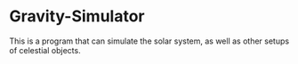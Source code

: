 # Gravity-Simulator

This is a program that can simulate the solar system, as well as other setups of celestial objects.